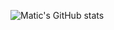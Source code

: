 ![Matic's GitHub stats](https://github-readme-stats.vercel.app/api/top-langs/?username=matkuki&layout=compact)
